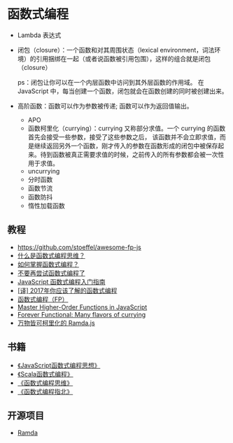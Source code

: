 # 函数式编程

- Lambda 表达式
- 闭包（closure）：一个函数和对其周围状态（lexical environment，词法环境）的引用捆绑在一起（或者说函数被引用包围），这样的组合就是闭包（closure）

    ps：闭包让你可以在一个内层函数中访问到其外层函数的作用域。 在JavaScript 中，每当创建一个函数，闭包就会在函数创建的同时被创建出来。

- 高阶函数：函数可以作为参数被传递; 函数可以作为返回值输出。

    - APO
    - 函数柯里化（currying）：currying 又称部分求值。一个 currying 的函数首先会接受一些参数，接受了这些参数之后， 该函数并不会立即求值，而是继续返回另外一个函数，刚才传入的参数在函数形成的闭包中被保存起来。待到函数被真正需要求值的时候，之前传入的所有参数都会被一次性用于求值。
    - uncurrying
    - 分时函数
    - 函数节流
    - 函数防抖
    - 惰性加载函数

## 教程

- https://github.com/stoeffel/awesome-fp-js
- [什么是函数式编程思维？](https://www.zhihu.com/question/28292740)
- [如何掌握函数式编程？](https://www.zhihu.com/question/21410150)
- [不要再尝试函数式编程了](https://www.infoq.cn/article/b6gkx1crp2umu2*jipqb)
- [JavaScript 函数式编程入门指南](https://chinese.freecodecamp.org/news/functional-programming-in-javascript-for-beginners/)
- [[译] 2017年你应该了解的函数式编程](https://github.com/jasonGeng88/blog/blob/master/201705/functional_programming.md)
- [函数式编程（FP）](https://www.zoo.team/article/function-production)
- [Master Higher-Order Functions in JavaScript](https://www.telerik.com/blogs/master-higher-order-functions-javascript)
- [Forever Functional: Many flavors of currying](https://blog.openreplay.com/forever-functional-many-flavors-of-currying)
- [万物皆可柯里化的 Ramda.js](https://juejin.cn/post/7111551225656508430)

## 书籍

- [《JavaScript函数式编程思想》](https://book.douban.com/subject/30449514/)
- [《Scala函数式编程》](https://book.douban.com/subject/26772149/)
- [《函数式编程思维》](https://book.douban.com/subject/26587213/)
- [《函数式编程指北》](https://llh911001.gitbooks.io/mostly-adequate-guide-chinese/content/)

## 开源项目

- [Ramda](https://github.com/ramda/ramda)
